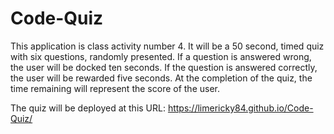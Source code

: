 # Code-Quiz


This application is class activity number 4.  It will be a 50 second, timed quiz with six questions, randomly presented.  If a question is answered wrong, the user will be docked ten seconds.  If the question is answered correctly, the user will be rewarded five seconds.  At the completion of the quiz, the time remaining will represent the score of the user.

The quiz will be deployed at this URL:  https://limericky84.github.io/Code-Quiz/